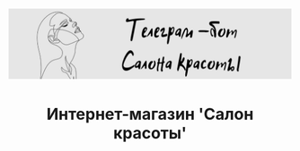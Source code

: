 # <img  alt="shop-django" src="https://github.com/PakKseniya/salon_krasoti_TelegramBot/blob/master/Screenshots/Телеграм%20-бот%20Салона%20красоты.png" width="1100px"/>
<h1 align="center">Интернет-магазин 'Салон красоты'</h1>

